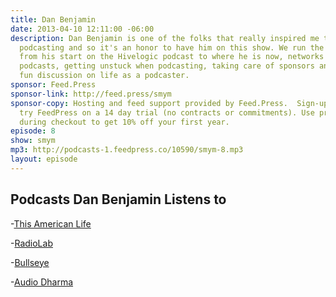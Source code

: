 ```yaml
---
title: Dan Benjamin
date: 2013-04-10 12:11:00 -06:00
description: Dan Benjamin is one of the folks that really inspired me to get into
  podcasting and so it's an honor to have him on this show. We run the gamut of podcasting
  from his start on the Hivelogic podcast to where he is now, networks vs individual
  podcasts, getting unstuck when podcasting, taking care of sponsors and plenty of
  fun discussion on life as a podcaster.
sponsor: Feed.Press
sponsor-link: http://feed.press/smym
sponsor-copy: Hosting and feed support provided by Feed.Press.  Sign-up today and
  try FeedPress on a 14 day trial (no contracts or commitments). Use promo code "smym"
  during checkout to get 10% off your first year.
episode: 8
show: smym
mp3: http://podcasts-1.feedpress.co/10590/smym-8.mp3
layout: episode
---
```


## Podcasts Dan Benjamin Listens to

-[This American Life](http://www.thisamericanlife.org)

-[RadioLab](http://www.radiolab.org)

-[Bullseye](http://www.maximumfun.org/shows/bullseye)

-[Audio Dharma](http://www.audiodharma.org)
